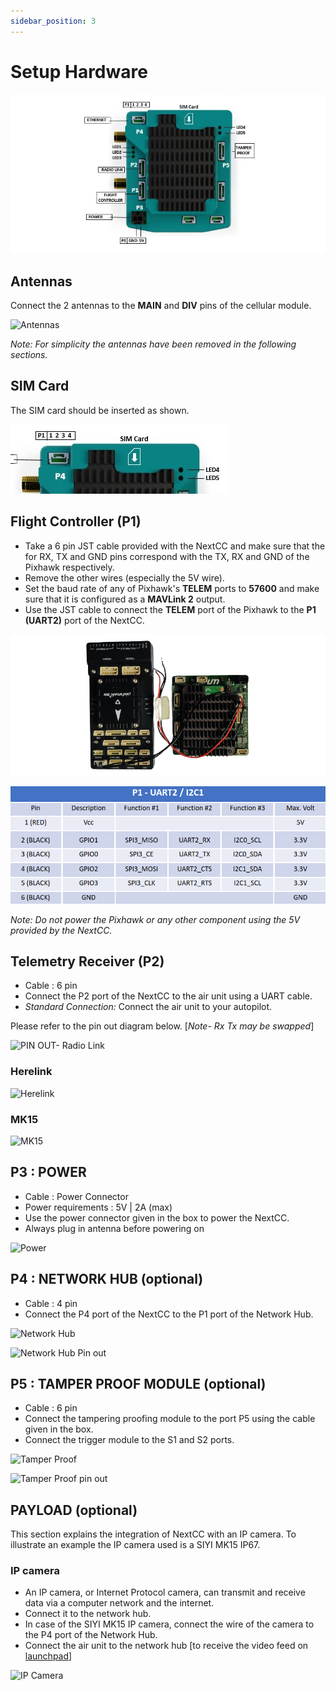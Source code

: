 ```yaml
---
sidebar_position: 3
---
```


# Setup Hardware

![NextCC Integration](./img/setup-hardware-intro.png)

## Antennas

Connect the 2 antennas to the **MAIN** and **DIV** pins of the cellular module.

![Antennas](./img/antennas-removebg-preview.png)

*Note: For simplicity the antennas have been removed in the following sections.*

## SIM Card

The SIM card should be inserted as shown.

![SIM Card](./img/setup-hardware-sim.png)

## Flight Controller (P1)

- Take a 6 pin JST cable provided with the NextCC and make sure that the for RX, TX and GND pins correspond with the TX,
  RX and GND of the Pixhawk respectively.
- Remove the other wires (especially the 5V wire).
- Set the baud rate of any of Pixhawk's **TELEM** ports to **57600** and make sure that it is configured as a
  **MAVLink 2** output.
- Use the JST cable to connect the **TELEM** port of the Pixhawk to the **P1 (UART2)** port of the NextCC.

![Autopilot](./img/setup-hardware-fcu.png)

![PIN OUT- Flight Controller](./img/setup-hardware-fcu-pin-out.png)

*Note: Do not power the Pixhawk or any other component using the 5V provided by the NextCC.*

## Telemetry Receiver (P2)

- Cable : 6 pin
- Connect the P2 port of the NextCC to the air unit using a UART cable.
- *Standard Connection:* Connect the air unit to your autopilot.

Please refer to the pin out diagram below. [*Note- Rx Tx may be swapped*]

![PIN OUT- Radio Link](./img/radio-link-pin-out.png)

### Herelink

![Herelink](./img/herelink-removebg-preview.png)

### MK15

![MK15](./img/mk15-removebg-preview.png)

## P3 : POWER

- Cable : Power Connector
- Power requirements : 5V | 2A (max)
- Use the power connector given in the box to power the NextCC.
- Always plug in antenna before powering on​

![Power](./img/battery-removebg-preview.png)

## P4 : NETWORK HUB (optional)

- Cable : 4 pin
- Connect the P4 port of the NextCC to the P1 port of the Network Hub.

![Network Hub](./img/ethernet-removebg-preview.png)

![Network Hub Pin out ](./img/ethernet-pin-out.png)

## P5 : TAMPER PROOF MODULE (optional)

- Cable : 6 pin
- Connect the tampering proofing module to the port P5 using the cable given in the box.
- Connect the trigger module to the S1 and S2 ports.

![Tamper Proof](./img/tamper-proof-removebg-preview.png)

![Tamper Proof pin out](./img/tamp-proof-pin-out.png)

## PAYLOAD (optional)

This section explains the integration of NextCC with an IP camera. To illustrate an example the IP camera used is a SIYI MK15 IP67.

### IP camera

- An IP camera, or Internet Protocol camera, can transmit and receive data via a computer network and the internet.
- Connect it to the network hub.
- In case of the SIYI MK15 IP camera, connect the wire of the camera to the P4 port of the Network Hub.
- Connect the air unit to the network hub [to receive the video feed on [launchpad](/launchpad/introduction.md)]

![IP Camera](./img/ip-camera-removebg-preview.png)
